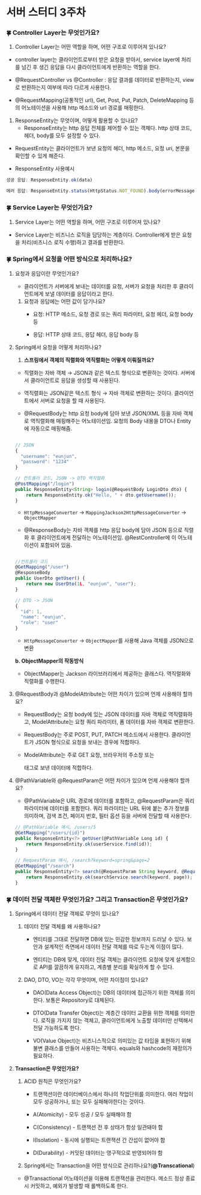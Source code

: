 # 서버 스터디 3주차

### 🍀 Controller Layer는 무엇인가요?

1. Controller Layer는 어떤 역할을 하며, 어떤 구조로 이루어져 있나요?

- controller layer는 클라이언트로부터 받은 요청을 받아서, service layer에 처리를 넘긴 후 생긴 응답을 다시 클라이언트에게 반환하는 역할을 한다.

- @RequestController vs @Controller : 응답 결과를 데이터로 반환하는지, view로 반환하는지 여부에 따라 다르게 사용한다.

- @RequestMapping(공통적인 url), Get, Post, Put, Patch, DeleteMapping 등의 어노테이션을 사용해 http 메소드와 url 경로를 매핑한다.

1. ResponseEntity는 무엇이며, 어떻게 활용할 수 있나요?
    - ResponseEntity는 http 응답 전체를 제어할 수 있는 객체다. http 상태 코드, 헤더, body를 모두 설정할 수 있다.

- RequestEntity는 클라이언트가 보낸 요청의 헤더, http 메소드, 요청 uri, 본문을 확인할 수 있게 해준다.

- ResponseEntity 사용예시

```jsx
성공 응답: ResponseEntity.ok(data)

에러 응답: ResponseEntity.status(HttpStatus.NOT_FOUND).body(errorMessage)
```

### 🍀 Service Layer는 무엇인가요?

1. Service Layer는 어떤 역할을 하며, 어떤 구조로 이루어져 있나요?

- Service Layer는 비즈니스 로직을 담당하는 계층이다. Controller에게 받은 요청을 처리(비즈니스 로직 수행)하고 결과를 반환한다.

### 🍀 Spring에서 요청을 어떤 방식으로 처리하나요?

1. 요청과 응답이란 무엇인가요?
    - 클라이언트가 서버에게 보내는 데이터를 요청, 서버가 요청을 처리한 후 클라이언트에게 보낼 데이터를 응답이라고 한다.
    
    1. 요청과 응답에는 어떤 값이 담기나요?
        - 요청: HTTP 메소드, 요청 경로 또는 쿼리 파라미터, 요청 헤더, 요청 body 등
        
        - 응답: HTTP 상태 코드, 응답 헤더, 응답 body 등

1. Spring에서 요청을 어떻게 처리하나요?
    1. **스프링에서 객체의 직렬화와 역직렬화는 어떻게 이뤄질까요?**
    
    - 직렬화는 자바 객체 → JSON과 같은 텍스트 형식으로 변환하는 것이다. 서버에서 클라이언트로 응답을 생성할 때 사용된다.
    
    - 역직렬화는 JSON같은 텍스트 형식 → 자바 객체로 변환하는 것이다. 클라이언트에서 서버로 요청을 할 때 사용된다.
        
        
    - @RequestBody는 http 요청 body에 담아 보낸 JSON/XML 등을 자바 객체로 역직렬화해 매핑해주는 어노테이션임. 요청의 Body 내용을 DTO나 Entity에 자동으로 매핑해줌.
    
    ```jsx
    
    // JSON
    {
      "username": "eunjun",
      "password": "1234"
    }
    
    // 컨트롤러 코드, JSON -> DTO 역직렬화
    @PostMapping("/login")
    public ResponseEntity<String> login(@RequestBody LoginDto dto) {
        return ResponseEntity.ok("Hello, " + dto.getUsername());
    }
    ```
    
    - `HttpMessageConverter` → `MappingJackson2HttpMessageConverter` → `ObjectMapper`
    
    - @ResponseBody는 자바 객체를 http 응답 body에 담아 JSON 등으로 직렬화 후 클라이언트에게 전달하는 어노테이션임. @RestController에 이 어노테이션이 포함되어 있음.
    
    ```jsx
    
    //컨트롤러 코드
    @GetMapping("/user")
    @ResponseBody
    public UserDto getUser() {
        return new UserDto(1L, "eunjun", "user");
    }
    
    // DTO -> JSON
    {
      "id": 1,
      "name": "eunjun",
      "role": "user"
    }
    
    ```
    
    - `HttpMessageConverter` → `ObjectMapper`를 사용해 Java 객체를 JSON으로 변환
    
    **b.   ObjectMapper의 작동방식**
    
    - ObjectMapper는 Jackson 라이브러리에서 제공하는 클래스다. 역직렬화와 직렬화를 수행한다.

1. @RequestBody과 @ModelAttribute는 어떤 차이가 있으며 언제 사용해야 할까요?
    - RequestBody는 요청 body에 있는 JSON 데이터를 자바 객체로 역직렬화하고, ModelAttribute는 요청 쿼리 파라미터, 폼 데이터를 자바 객체로 변환한다.
    
    - RequestBody는 주로 POST, PUT, PATCH 메소드에서 사용한다. 클라이언트가 JSON 형식으로 요청을 보내는 경우에 적합하다.
    
    - ModelAttribute는 주로 GET 요청, 브라우저의 주소창 또는 <form> 태그로 보낸 데이터에 적합하다.

1. @PathVariable와 @RequestParam은 어떤 차이가 있으며 언제 사용해야 할까요?
    - @PathVariable은 URL 경로에 데이터를 포함하고, @RequestParam은 쿼리 파라미터에 데이터를 포함한다. 쿼리 파라미터는 URL 뒤에 붙는 추가 정보를 의미하며, 검색 조건, 페이지 번호, 필터 옵션 등을 서버에 전달할 때 사용한다.
    
    ```jsx
    // @PathVariable 예시, /users/5
    @GetMapping("/users/{id}")
    public ResponseEntity<?> getUser(@PathVariable Long id) {
        return ResponseEntity.ok(userService.find(id));
    }
    
    // RequestParam 예시, /search?keyword=spring&page=2
    @GetMapping("/search")
    public ResponseEntity<?> search(@RequestParam String keyword, @RequestParam(defaultValue = "1") int page) {
        return ResponseEntity.ok(searchService.search(keyword, page));
    }
    ```
    

### 🍀 데이터 전달 객체란 무엇인가요? 그리고 Transaction은 무엇인가요?

1. Spring에서 데이터 전달 객체로 무엇이 있나요?
    1. 데이터 전달 객체를 왜 사용하나요?
        - 엔티티를 그대로 전달하면 DB에 있는 민감한 정보까지 드러날 수 있다. 보안과 설계적인 측면에서 데이터 전달 객체를 따로 두는게 이점이 많다.
        
        - 엔티티는 DB에 맞게, 데이터 전달 객체는 클라이언트 요청에 맞게 설계함으로 API를 깔끔하게 유지하고, 계층별 분리를 확실하게 할 수 있다.
        
    2. DAO, DTO, VO는 각각 무엇이며, 어떤 차이점이 있나요?
        - DAO(Data Access Object)는 DB의 데이터에 접근하기 위한 객체를 의미한다. 보통은 Repository로 대체된다.
        
        - DTO(Data Transfer Object)는 계층간 데이터 교환을 위한 객체를 의미한다. 로직을 가지지 않는 객체고, 클라이언트에게 노출할 데이터만 선택해서 전달 가능하도록 한다.
        
        - VO(Value Object)는 비즈니스적으로 의미있는 값 타입을 표현하기 위해 불변 클래스를 만들어 사용하는 객체다. equals와 hashcode의 재정의가 필요하다.
        
2. **Transaction은 무엇인가요?**
    1. ACID 원칙은 무엇인가요?
        - 트랜잭션이란 데이터베이스에서 하나의 작업단위를 의미한다. 여러 작업이 모두 성공하거나, 또는 모두 실패해야한다는 것이다.
        
        - A(Atomicity) - 모두 성공 / 모두 실패해야 함
        - C(Consistency) - 트랜잭션 전 후 상태가 항상 일관돼야 함
        - I(Isolation) - 동시에 실행되는 트랜잭션 간 간섭이 없어야 함
        - D(Durability) - 커밋된 데이터는 영구적으로 반영되어야 함
        
    2. Spring에서는 Transaction을 어떤 방식으로 관리하나요?(**@Transcational**)
    
    - @Transactional 어노테이션을 이용해 트랜잭션을 관리한다. 메소드 정상 종료시 커밋하고, 예외가 발생할 때 롤백하도록 한다.